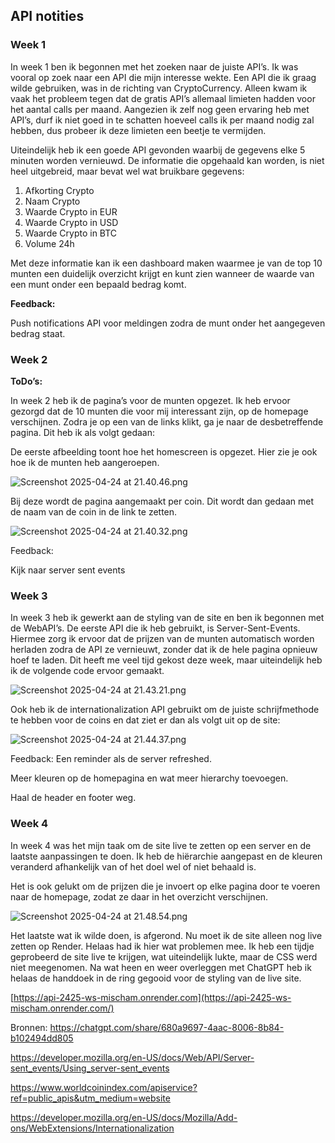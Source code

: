 ## API notities

### Week 1

In week 1 ben ik begonnen met het zoeken naar de juiste API’s. Ik was vooral op zoek naar een API die mijn interesse wekte. Een API die ik graag wilde gebruiken, was in de richting van CryptoCurrency. Alleen kwam ik vaak het probleem tegen dat de gratis API’s allemaal limieten hadden voor het aantal calls per maand. Aangezien ik zelf nog geen ervaring heb met API’s, durf ik niet goed in te schatten hoeveel calls ik per maand nodig zal hebben, dus probeer ik deze limieten een beetje te vermijden.

Uiteindelijk heb ik een goede API gevonden waarbij de gegevens elke 5 minuten worden vernieuwd. De informatie die opgehaald kan worden, is niet heel uitgebreid, maar bevat wel wat bruikbare gegevens:

1. Afkorting Crypto
2. Naam Crypto
3. Waarde Crypto in EUR
4. Waarde Crypto in USD
5. Waarde Crypto in BTC
6. Volume 24h

Met deze informatie kan ik een dashboard maken waarmee je van de top 10 munten een duidelijk overzicht krijgt en kunt zien wanneer de waarde van een munt onder een bepaald bedrag komt.

**Feedback:**

Push notifications API voor meldingen zodra de munt onder het aangegeven bedrag staat.

### Week 2

**ToDo’s:**

In week 2 heb ik de pagina’s voor de munten opgezet. Ik heb ervoor gezorgd dat de 10 munten die voor mij interessant zijn, op de homepage verschijnen. Zodra je op een van de links klikt, ga je naar de desbetreffende pagina. Dit heb ik als volgt gedaan:

De eerste afbeelding toont hoe het homescreen is opgezet. Hier zie je ook hoe ik de munten heb aangeroepen.

![Screenshot 2025-04-24 at 21.40.46.png](attachment:d7c97f42-d094-4218-a2c7-bfb0aa664850:Screenshot_2025-04-24_at_21.40.46.png)

Bij deze wordt de pagina aangemaakt per coin. Dit wordt dan gedaan met de naam van de coin in de link te zetten.

![Screenshot 2025-04-24 at 21.40.32.png](attachment:b13f0c76-64cc-4707-b6d1-76c18775a97f:Screenshot_2025-04-24_at_21.40.32.png)

Feedback:

Kijk naar server sent events

### Week 3

In week 3 heb ik gewerkt aan de styling van de site en ben ik begonnen met de WebAPI’s. De eerste API die ik heb gebruikt, is Server-Sent-Events. Hiermee zorg ik ervoor dat de prijzen van de munten automatisch worden herladen zodra de API ze vernieuwt, zonder dat ik de hele pagina opnieuw hoef te laden. Dit heeft me veel tijd gekost deze week, maar uiteindelijk heb ik de volgende code ervoor gemaakt.

![Screenshot 2025-04-24 at 21.43.21.png](attachment:5525a331-fe20-4bd2-a605-48230d6d84eb:Screenshot_2025-04-24_at_21.43.21.png)

Ook heb ik de internationalization API gebruikt om de juiste schrijfmethode te hebben voor de coins en dat ziet er dan als volgt uit op de site:

![Screenshot 2025-04-24 at 21.44.37.png](attachment:b8763b12-d3b9-48da-b113-cc83705fd777:Screenshot_2025-04-24_at_21.44.37.png)

Feedback:
Een reminder als de server refreshed.

Meer kleuren op de homepagina en wat meer hierarchy toevoegen.

Haal de header en footer weg.

### Week 4

In week 4 was het mijn taak om de site live te zetten op een server en de laatste aanpassingen te doen. Ik heb de hiërarchie aangepast en de kleuren veranderd afhankelijk van of het doel wel of niet behaald is.

Het is ook gelukt om de prijzen die je invoert op elke pagina door te voeren naar de homepage, zodat ze daar in het overzicht verschijnen.

![Screenshot 2025-04-24 at 21.48.54.png](attachment:9c72ba27-966c-4cc5-a8c3-d5ecacb1c50e:Screenshot_2025-04-24_at_21.48.54.png)

Het laatste wat ik wilde doen, is afgerond. Nu moet ik de site alleen nog live zetten op Render. Helaas had ik hier wat problemen mee. Ik heb een tijdje geprobeerd de site live te krijgen, wat uiteindelijk lukte, maar de CSS werd niet meegenomen. Na wat heen en weer overleggen met ChatGPT heb ik helaas de handdoek in de ring gegooid voor de styling van de live site.

[https://api-2425-ws-mischam.onrender.com](https://api-2425-ws-mischam.onrender.com/)

Bronnen:
https://chatgpt.com/share/680a9697-4aac-8006-8b84-b102494dd805

https://developer.mozilla.org/en-US/docs/Web/API/Server-sent_events/Using_server-sent_events

https://www.worldcoinindex.com/apiservice?ref=public_apis&utm_medium=website

https://developer.mozilla.org/en-US/docs/Mozilla/Add-ons/WebExtensions/Internationalization